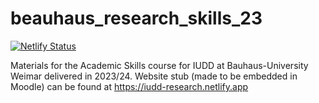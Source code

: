 # beauhaus_research_skills_23

[![Netlify Status](https://api.netlify.com/api/v1/badges/74658b20-a278-47c8-9f3c-6a32e70844e4/deploy-status)](https://app.netlify.com/sites/iudd-research/deploys)

Materials for the Academic Skills course for IUDD at Bauhaus-University Weimar delivered in 2023/24. Website stub (made to be embedded in Moodle) can be found at <https://iudd-research.netlify.app>
